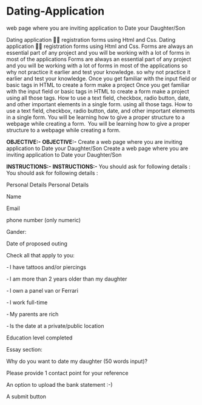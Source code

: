 # Dating-Application
web page where you are inviting application to Date your Daughter/Son    


Dating application 👰‍♀️ registration forms using Html and Css.	Dating application 👰‍♀️ registration forms using Html and Css.
Forms are always an essential part of any project and you will be working with a lot of forms in most of the applications	Forms are always an essential part of any project and you will be working with a lot of forms in most of the applications
so why not practice it earlier and test your knowledge.	so why not practice it earlier and test your knowledge.
Once you get familiar with the input field or basic tags in HTML to create a form make a project	Once you get familiar with the input field or basic tags in HTML to create a form make a project
using all those tags. How to use a text field, checkbox, radio button, date, and other important elements in a single form.	using all those tags. How to use a text field, checkbox, radio button, date, and other important elements in a single form.
You will be learning how to give a proper structure to a webpage while creating a form.  	You will be learning how to give a proper structure to a webpage while creating a form.  
 	 
 	 
<b>OBJECTIVE:-</b>	<b>OBJECTIVE:-</b>
Create a web page where you are inviting application to Date your Daughter/Son 	Create a web page where you are inviting application to Date your Daughter/Son 
 	 
<b>INSTRUCTIONS:-</b>	<b>INSTRUCTIONS:-</b>
You should ask for following details : 	You should ask for following details : 


Personal Details 	Personal Details 



Name 

Email 

phone number (only numeric) 

Gander: 

Date of proposed outing 

Check all that apply to you: 

- I have tattoos and/or piercings 

- I am more than 2 years older than my daughter 

- I own a panel van or Ferrari 

- I work full-time 

- My parents are rich 

- Is the date at a private/public location 

 

Education level completed  

Essay section: 

Why do you want to date my daughter (50 words input)? 

Please provide 1 contact point for your reference  

An option to upload the bank statement :-)  

A submit button 

